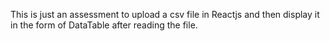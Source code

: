 This is just an assessment to upload a csv file in Reactjs and then display it in the form of DataTable after reading the file.

